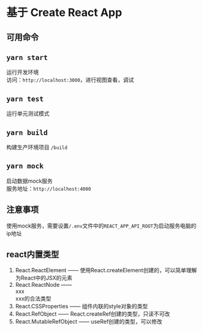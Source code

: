 # 基于 Create React App

## 可用命令

## `yarn start`
运行开发环境  
访问：`http://localhost:3000`，进行视图查看，调试
## `yarn test`
运行单元测试模式
## `yarn build`
构建生产环境项目 `/build`
## `yarn mock`
启动数据mock服务  
服务地址：`http://localhost:4000`

## 注意事项
使用mock服务，需要设置`/.env`文件中的`REACT_APP_API_ROOT`为启动服务电脑的ip地址

## react内置类型
1. React.ReactElement —— 使用React.createElement创建的，可以简单理解为React中的JSX的元素
2. React.ReactNode —— <div>xxx</div> xxx的合法类型
3. React.CSSProperties —— 组件内联的style对象的类型
4. React.RefObject —— React.createRef创建的类型，只读不可改
5. React.MutableRefObject —— useRef创建的类型，可以修改
